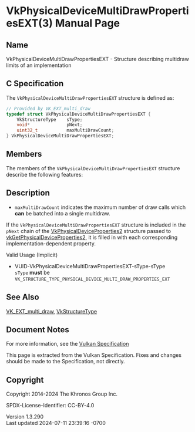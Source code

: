 # VkPhysicalDeviceMultiDrawPropertiesEXT(3) Manual Page

## Name

VkPhysicalDeviceMultiDrawPropertiesEXT - Structure describing multidraw
limits of an implementation



## <a href="#_c_specification" class="anchor"></a>C Specification

The `VkPhysicalDeviceMultiDrawPropertiesEXT` structure is defined as:

``` c
// Provided by VK_EXT_multi_draw
typedef struct VkPhysicalDeviceMultiDrawPropertiesEXT {
    VkStructureType    sType;
    void*              pNext;
    uint32_t           maxMultiDrawCount;
} VkPhysicalDeviceMultiDrawPropertiesEXT;
```

## <a href="#_members" class="anchor"></a>Members

The members of the `VkPhysicalDeviceMultiDrawPropertiesEXT` structure
describe the following features:

## <a href="#_description" class="anchor"></a>Description

- <span id="limits-maxMultiDrawCount"></span> `maxMultiDrawCount`
  indicates the maximum number of draw calls which **can** be batched
  into a single multidraw.

If the `VkPhysicalDeviceMultiDrawPropertiesEXT` structure is included in
the `pNext` chain of the
[VkPhysicalDeviceProperties2](https://registry.khronos.org/vulkan/specs/1.3-extensions/man/html/VkPhysicalDeviceProperties2.html)
structure passed to
[vkGetPhysicalDeviceProperties2](https://registry.khronos.org/vulkan/specs/1.3-extensions/man/html/vkGetPhysicalDeviceProperties2.html),
it is filled in with each corresponding implementation-dependent
property.

Valid Usage (Implicit)

- <a href="#VUID-VkPhysicalDeviceMultiDrawPropertiesEXT-sType-sType"
  id="VUID-VkPhysicalDeviceMultiDrawPropertiesEXT-sType-sType"></a>
  VUID-VkPhysicalDeviceMultiDrawPropertiesEXT-sType-sType  
  `sType` **must** be
  `VK_STRUCTURE_TYPE_PHYSICAL_DEVICE_MULTI_DRAW_PROPERTIES_EXT`

## <a href="#_see_also" class="anchor"></a>See Also

[VK_EXT_multi_draw](https://registry.khronos.org/vulkan/specs/1.3-extensions/man/html/VK_EXT_multi_draw.html),
[VkStructureType](https://registry.khronos.org/vulkan/specs/1.3-extensions/man/html/VkStructureType.html)

## <a href="#_document_notes" class="anchor"></a>Document Notes

For more information, see the <a
href="https://registry.khronos.org/vulkan/specs/1.3-extensions/html/vkspec.html#VkPhysicalDeviceMultiDrawPropertiesEXT"
target="_blank" rel="noopener">Vulkan Specification</a>

This page is extracted from the Vulkan Specification. Fixes and changes
should be made to the Specification, not directly.

## <a href="#_copyright" class="anchor"></a>Copyright

Copyright 2014-2024 The Khronos Group Inc.

SPDX-License-Identifier: CC-BY-4.0

Version 1.3.290  
Last updated 2024-07-11 23:39:16 -0700
